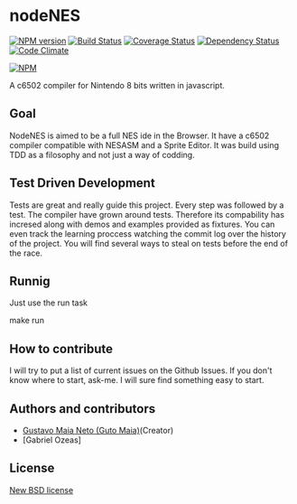 # nodeNES

[![NPM version](https://badge.fury.io/js/nodeNES.png)](http://badge.fury.io/js/nodeNES)
[![Build Status](https://secure.travis-ci.org/gutomaia/nodeNES.png)](http://travis-ci.org/gutomaia/nodeNES)
[![Coverage Status](https://coveralls.io/repos/gutomaia/nodeNES/badge.png?branch=master)](https://coveralls.io/r/gutomaia/nodeNES?branch=master)
[![Dependency Status](https://gemnasium.com/gutomaia/nodeNES.png)](https://gemnasium.com/gutomaia/nodeNES)
[![Code Climate](https://codeclimate.com/github/gutomaia/nodeNES.png)](https://codeclimate.com/github/gutomaia/nodeNES)


[![NPM](https://nodei.co/npm/nodeNES.png?downloads=true)](https://nodei.co/npm/gutomaia/) 



A c6502 compiler for Nintendo 8 bits written in javascript.

## Goal

NodeNES is aimed to be a full NES ide in the Browser. It have a c6502 compiler compatible with NESASM and a Sprite Editor. It was build using TDD as a filosophy and not just a way of codding.

## Test Driven Development

Tests are great and really guide this project. Every step was followed by a test. The compiler have grown around tests. Therefore its compability has incresed along with demos and examples provided as fixtures. You can even track the learning proccess watching the commit log over the history of the project. You will find several ways to steal on tests before the end of the race.

## Runnig

Just use the run task

make run


## How to contribute

I will try to put a list of current issues on the Github Issues. If you don't know where to start, ask-me. I will sure find something easy to start.

## Authors and contributors
* [Gustavo Maia Neto (Guto Maia)](http://gutomaia.net)(Creator)
* [Gabriel Ozeas]

## License
[New BSD license](http://www.opensource.org/licenses/bsd-license.php)


